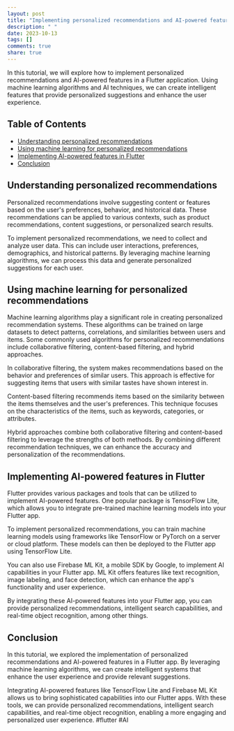 ```yaml
---
layout: post
title: "Implementing personalized recommendations and AI-powered features in Flutter"
description: " "
date: 2023-10-13
tags: []
comments: true
share: true
---
```


In this tutorial, we will explore how to implement personalized recommendations and AI-powered features in a Flutter application. Using machine learning algorithms and AI techniques, we can create intelligent features that provide personalized suggestions and enhance the user experience.

## Table of Contents
- [Understanding personalized recommendations](#understanding-personalized-recommendations)
- [Using machine learning for personalized recommendations](#using-machine-learning-for-personalized-recommendations)
- [Implementing AI-powered features in Flutter](#implementing-ai-powered-features-in-flutter)
- [Conclusion](#conclusion)

## Understanding personalized recommendations

Personalized recommendations involve suggesting content or features based on the user's preferences, behavior, and historical data. These recommendations can be applied to various contexts, such as product recommendations, content suggestions, or personalized search results.

To implement personalized recommendations, we need to collect and analyze user data. This can include user interactions, preferences, demographics, and historical patterns. By leveraging machine learning algorithms, we can process this data and generate personalized suggestions for each user.

## Using machine learning for personalized recommendations

Machine learning algorithms play a significant role in creating personalized recommendation systems. These algorithms can be trained on large datasets to detect patterns, correlations, and similarities between users and items. Some commonly used algorithms for personalized recommendations include collaborative filtering, content-based filtering, and hybrid approaches.

In collaborative filtering, the system makes recommendations based on the behavior and preferences of similar users. This approach is effective for suggesting items that users with similar tastes have shown interest in.

Content-based filtering recommends items based on the similarity between the items themselves and the user's preferences. This technique focuses on the characteristics of the items, such as keywords, categories, or attributes.

Hybrid approaches combine both collaborative filtering and content-based filtering to leverage the strengths of both methods. By combining different recommendation techniques, we can enhance the accuracy and personalization of the recommendations.

## Implementing AI-powered features in Flutter

Flutter provides various packages and tools that can be utilized to implement AI-powered features. One popular package is TensorFlow Lite, which allows you to integrate pre-trained machine learning models into your Flutter app.

To implement personalized recommendations, you can train machine learning models using frameworks like TensorFlow or PyTorch on a server or cloud platform. These models can then be deployed to the Flutter app using TensorFlow Lite.

You can also use Firebase ML Kit, a mobile SDK by Google, to implement AI capabilities in your Flutter app. ML Kit offers features like text recognition, image labeling, and face detection, which can enhance the app's functionality and user experience.

By integrating these AI-powered features into your Flutter app, you can provide personalized recommendations, intelligent search capabilities, and real-time object recognition, among other things.

## Conclusion

In this tutorial, we explored the implementation of personalized recommendations and AI-powered features in a Flutter app. By leveraging machine learning algorithms, we can create intelligent systems that enhance the user experience and provide relevant suggestions.

Integrating AI-powered features like TensorFlow Lite and Firebase ML Kit allows us to bring sophisticated capabilities into our Flutter apps. With these tools, we can provide personalized recommendations, intelligent search capabilities, and real-time object recognition, enabling a more engaging and personalized user experience. #flutter #AI